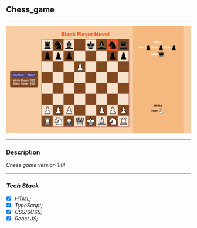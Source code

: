 ## Chess_game

***

![pic](src/assets/img/back.png)

***

### Description

<i>Chess game version 1.0!

***


### Tech Stack

* [x] HTML;
* [x] TypeScript;
* [x] CSS/SCSS;
* [x] React JS;